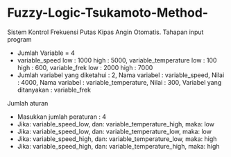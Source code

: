 # Fuzzy-Logic-Tsukamoto-Method-
Sistem Kontrol Frekuensi Putas Kipas Angin Otomatis.
Tahapan input program
* Jumlah Variable = 4
* variable_speed low : 1000 high : 5000, variable_temperature low : 100 high : 600, variable_frek low : 2000 high : 7000
* Jumlah variabel yang diketahui : 2, Nama variabel : variable_speed, Nilai : 4000, Nama variabel : variable_temperature, Nilai : 300, Variabel yang ditanyakan : variable_frek

Jumlah aturan
* Masukkan jumlah peraturan : 4
* Jika: variable_speed_low, dan: variable_temperature_high, maka: low
* Jika: variable_speed_low, dan: variable_temperature_low, maka: low
* Jika: variable_speed_high, dan: variable_temperature_low, maka: high
* Jika: variable_speed_high, dan: variable_temperature_high, maka: high
